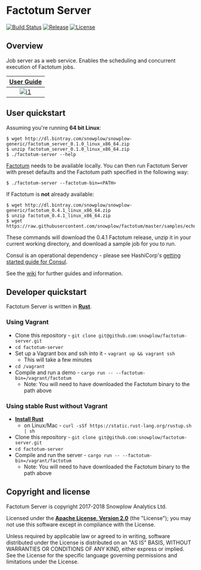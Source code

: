 # Factotum Server

[![Build Status][travis-image]][travis] [![Release][release-image]][releases] [![License][license-image]][license]

## Overview

Job server as a web service. Enables the scheduling and concurrent execution of Factotum jobs.

| **[User Guide][user-guide]**     | 
|:--------------------------------------:|
| [![i1][user-image]][user-guide] |

## User quickstart

Assuming you're running **64 bit Linux**:

```{bash}
$ wget http://dl.bintray.com/snowplow/snowplow-generic/factotum_server_0.1.0_linux_x86_64.zip
$ unzip factotum_server_0.1.0_linux_x86_64.zip
$ ./factotum-server --help
```

[Factotum][factotum-repo] needs to be available locally. You can then run Factotum Server with preset defaults and the Factotum path specified in the following way:

```{bash}
$ ./factotum-server --factotum-bin=<PATH>
```

If Factotum is **not** already available:

```{bash}
$ wget http://dl.bintray.com/snowplow/snowplow-generic/factotum_0.4.1_linux_x86_64.zip
$ unzip factotum_0.4.1_linux_x86_64.zip
$ wget https://raw.githubusercontent.com/snowplow/factotum/master/samples/echo.factfile
```

These commands will download the 0.4.1 Factotum release, unzip it in your current working directory, and download a sample job for you to run.

Consul is an operational dependency - please see HashiCorp's [getting started guide for Consul][consul-install].

See the [wiki][wiki-home] for further guides and information.

## Developer quickstart

Factotum Server is written in **[Rust][rust-lang]**.

### Using Vagrant

* Clone this repository - `git clone git@github.com:snowplow/factotum-server.git`
* `cd factotum-server`
* Set up a Vagrant box and ssh into it - `vagrant up && vagrant ssh`
   * This will take a few minutes
* `cd /vagrant`
* Compile and run a demo - `cargo run -- --factotum-bin=/vagrant/factotum`
   * Note: You will need to have downloaded the Factotum binary to the path above

### Using stable Rust without Vagrant 

* **[Install Rust][rust-install]**
   * on Linux/Mac - `curl -sSf https://static.rust-lang.org/rustup.sh | sh`
* Clone this repository - `git clone git@github.com:snowplow/factotum-server.git`
* `cd factotum-server`
* Compile and run the server - `cargo run -- --factotum-bin=/vagrant/factotum`
   * Note: You will need to have downloaded the Factotum binary to the path above

## Copyright and license

Factotum Server is copyright 2017-2018 Snowplow Analytics Ltd.

Licensed under the **[Apache License, Version 2.0][license]** (the "License");
you may not use this software except in compliance with the License.

Unless required by applicable law or agreed to in writing, software
distributed under the License is distributed on an "AS IS" BASIS,
WITHOUT WARRANTIES OR CONDITIONS OF ANY KIND, either express or implied.
See the License for the specific language governing permissions and
limitations under the License.

[license]: http://www.apache.org/licenses/LICENSE-2.0
[license-image]: http://img.shields.io/badge/license-Apache--2-blue.svg?style=flat

[travis]: https://travis-ci.org/snowplow/factotum-server
[travis-image]: https://travis-ci.org/snowplow/factotum-server.svg?branch=master

[releases]: https://github.com/snowplow/factotum-server/releases
[release-image]: http://img.shields.io/badge/release-0.1.0-6ad7e5.svg?style=flat

[user-image]: http://sauna-github-static.s3-website-us-east-1.amazonaws.com/analyst.svg
[devops-image]:  http://sauna-github-static.s3-website-us-east-1.amazonaws.com/devops.svg
[developer-image]:  http://sauna-github-static.s3-website-us-east-1.amazonaws.com/developer.svg

[factotum-repo]: https://github.com/snowplow/factotum
[wiki-home]: https://github.com/snowplow/factotum/wiki/Factotum-Server
[user-guide]: https://github.com/snowplow/factotum/wiki/Factotum-Server-User-Guide

[rust-lang]: https://www.rust-lang.org/
[rust-install]: https://www.rust-lang.org/downloads.html
[consul-install]: https://www.consul.io/intro/getting-started/install.html
